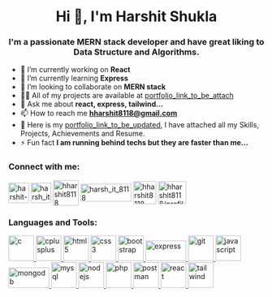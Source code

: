 
<h1 align="center">Hi 👋, I'm Harshit Shukla</h1>
<h3 align="center">
  I'm a passionate MERN stack developer and have great liking to Data Structure
  and Algorithms.
</h3>

- 🔭 I’m currently working on **React**
- 🌱 I’m currently learning **Express**
- 👯 I’m looking to collaborate on **MERN stack**
- 👨‍💻 All of my projects are available at [portfolio_link_to_be_attach]()
- 💬 Ask me about **react, express, tailwind...**
- 📫 How to reach me **hharshit8118@gmail.com**
- 📄 Here is my [portfolio_link_to_be_updated](), I have attached all my Skills, Projects, Achievements and Resume.
- ⚡ Fun fact **I am running behind techs but they are faster than me...**

<h3 align="left">Connect with me:</h3>
<p align="left">
  <a href="https://linkedin.com/in/harshit-shukla-079952203" target="blank"
    ><img
      align="center"
      src="https://upload.wikimedia.org/wikipedia/commons/thumb/8/81/LinkedIn_icon.svg/2048px-LinkedIn_icon.svg.png"
      alt="harshit-shukla-079952203"
      height="40"
      width="40"
  /></a>
  <a href="https://www.codechef.com/users/harsh_it_8118" target="blank"
    ><img
      align="center"
      src="https://cdn.jsdelivr.net/npm/simple-icons@3.1.0/icons/codechef.svg"
      alt="harsh_it_8118"
      height="40"
      width="40"
  /></a>
  <a href="https://www.hackerrank.com/hharshit8118" target="blank"
    ><img
      align="center"
      src="https://cdn.worldvectorlogo.com/logos/hackerrank.svg"
      alt="hharshit8118"
      height="50"
      width="50"
  /></a>
  <a href="https://codeforces.com/profile/harsh_it_8118" target="blank"
    ><img
      align="center"
      src="https://upload.wikimedia.org/wikipedia/commons/thumb/b/b1/Codeforces_logo.svg/2560px-Codeforces_logo.svg.png"
      alt="harsh_it_8118"
      height="35"
      width="100"
  /></a>
  <a href="https://www.leetcode.com/hharshit8118" target="blank"
    ><img
      align="center"
      src="https://cdn.iconscout.com/icon/free/png-256/free-leetcode-3521542-2944960.png"
      alt="hharshit8118"
      height="45"
      width="45"
  /></a>
  <a
    href="https://auth.geeksforgeeks.org/user/hharshit8118/profile"
    target="blank"
    ><img
      align="center"
      src="https://upload.wikimedia.org/wikipedia/commons/thumb/4/43/GeeksforGeeks.svg/2560px-GeeksforGeeks.svg.png"
      alt="hharshit8118/profile"
      height="45"
      width="55"
  /></a>
</p>

<h3 align="left">Languages and Tools:</h3>
<p align="left">
    <a href="https://www.cprogramming.com/" target="_blank" rel="noreferrer">
        <img
        src="https://encrypted-tbn0.gstatic.com/images?q=tbn:ANd9GcT0rGo-Xt_6hCjBJC06rxX7VrbfmLp5tXUPnJiehvOfOmlBmuPoJvp1mhehpgYYJO7cJic&usqp=CAU"
        alt="c"
        width="50"
        height="50"
        />
    </a>
    <a href="https://www.w3schools.com/cpp/" target="_blank" rel="noreferrer">
    <img
      src="https://encrypted-tbn0.gstatic.com/images?q=tbn:ANd9GcQbb7PVFgkjYzuA1im7CyRLo4A8YyUJ5GadGNrxBnk&s"
      alt="cplusplus"
      width="50"
      height="50"
    />
  </a>
  <a href="https://www.w3.org/html/" target="_blank" rel="noreferrer">
    <img
      src="https://cdn3d.iconscout.com/3d/free/thumb/free-html-5728485-4781249.png"
      alt="html5"
      width="50"
      height="50"
    />
  </a>
  <a href="https://www.w3schools.com/css/" target="_blank" rel="noreferrer">
    <img
      src="https://cdn-icons-png.flaticon.com/512/5968/5968242.png"
      alt="css3"
      width="50"
      height="50"
    />
  </a>
    <a href="https://getbootstrap.com" target="_blank" rel="noreferrer">
      <img
        src="https://upload.wikimedia.org/wikipedia/commons/thumb/b/b2/Bootstrap_logo.svg/2560px-Bootstrap_logo.svg.png"
        alt="bootstrap"
        width="50"
        height="50"
      />
    </a>
  <a href="https://expressjs.com" target="_blank" rel="noreferrer">
    <img
      src="https://upload.wikimedia.org/wikipedia/commons/6/64/Expressjs.png"
      alt="express"
      width="80"
      height="40"
    />
  </a>
  <a href="https://git-scm.com/" target="_blank" rel="noreferrer">
    <img
      src="https://www.vectorlogo.zone/logos/git-scm/git-scm-icon.svg"
      alt="git"
      width="50"
      height="50"
    />
  </a>
  <a href="https://developer.mozilla.org/en-US/docs/Web/JavaScript" target="_blank" rel="noreferrer">
    <img src="https://cdn.iconscout.com/icon/free/png-256/free-javascript-2038874-1720087.png"
      alt="javascript"
      width="50"
      height="50"
    />
  </a>
  <a href="https://www.mongodb.com/" target="_blank" rel="noreferrer">
    <img
      src="https://upload.wikimedia.org/wikipedia/commons/thumb/9/93/MongoDB_Logo.svg/2560px-MongoDB_Logo.svg.png"
      alt="mongodb"
      width="80"
      height="40"
    />
  </a>
  <a href="https://www.mysql.com/" target="_blank" rel="noreferrer">
    <img
      src="https://www.svgrepo.com/show/303251/mysql-logo.svg"
      alt="mysql"
      width="50"
      height="50"
    />
  </a>
  <a href="https://nodejs.org" target="_blank" rel="noreferrer">
    <img
      src="https://upload.wikimedia.org/wikipedia/commons/thumb/d/d9/Node.js_logo.svg/2560px-Node.js_logo.svg.png"
      alt="nodejs"
      width="50"
      height="50"
    />
  </a>
  <a href="https://www.php.net" target="_blank" rel="noreferrer">
    <img src="https://upload.wikimedia.org/wikipedia/commons/thumb/2/27/PHP-logo.svg/1200px-PHP-logo.svg.png"
      alt="php"
      width="50"
      height="50"
    />
  </a>
  <a href="https://postman.com" target="_blank" rel="noreferrer">
    <img
      src="https://www.vectorlogo.zone/logos/getpostman/getpostman-icon.svg"
      alt="postman"
      width="50"
      height="50"
    />
  </a>
  <a href="https://reactjs.org/" target="_blank" rel="noreferrer">
    <img
src="https://upload.wikimedia.org/wikipedia/commons/thumb/a/a7/React-icon.svg/1200px-React-icon.svg.png"
      alt="react"
      width="50"
      height="50"
    />
  </a>
  <a href="https://tailwindcss.com/" target="_blank" rel="noreferrer">
    <img
      src="https://www.vectorlogo.zone/logos/tailwindcss/tailwindcss-icon.svg"
      alt="tailwind"
      width="50"
      height="50"
    />
  </a>
</p>
